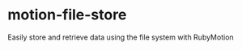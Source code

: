 motion-file-store
=================

Easily store and retrieve data using the file system with RubyMotion